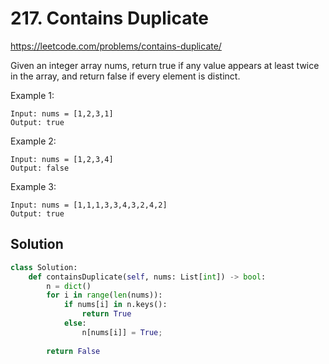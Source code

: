 # 217. Contains Duplicate

https://leetcode.com/problems/contains-duplicate/

Given an integer array nums, return true if any value appears at least twice in the array, and return false if every element is distinct.

Example 1:
```
Input: nums = [1,2,3,1]
Output: true
```
Example 2:
```
Input: nums = [1,2,3,4]
Output: false
```
Example 3:
```
Input: nums = [1,1,1,3,3,4,3,2,4,2]
Output: true
```

## Solution

```py
class Solution:
    def containsDuplicate(self, nums: List[int]) -> bool:
        n = dict()
        for i in range(len(nums)):
            if nums[i] in n.keys():
                return True
            else:
                n[nums[i]] = True;
                
        return False
```